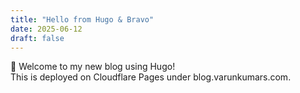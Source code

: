 ```yaml
---
title: "Hello from Hugo & Bravo"
date: 2025-06-12
draft: false
---
```


🎉 Welcome to my new blog using Hugo!  
This is deployed on Cloudflare Pages under blog.varunkumars.com.
